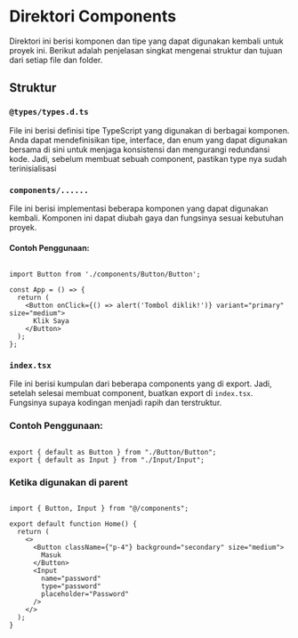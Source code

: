 # Direktori Components

Direktori ini berisi komponen dan tipe yang dapat digunakan kembali untuk proyek ini. Berikut adalah penjelasan singkat mengenai struktur dan tujuan dari setiap file dan folder.

## Struktur

### `@types/types.d.ts`
File ini berisi definisi tipe TypeScript yang digunakan di berbagai komponen. Anda dapat mendefinisikan tipe, interface, dan enum yang dapat digunakan bersama di sini untuk menjaga konsistensi dan mengurangi redundansi kode. Jadi, sebelum membuat sebuah component, pastikan type nya sudah terinisialisasi

### `components/......`
File ini berisi implementasi beberapa komponen yang dapat digunakan kembali. Komponen ini dapat diubah gaya dan fungsinya sesuai kebutuhan proyek.

#### Contoh Penggunaan:
```tsx

import Button from './components/Button/Button';

const App = () => {
  return (
    <Button onClick={() => alert('Tombol diklik!')} variant="primary" size="medium">
      Klik Saya
    </Button>
  );
};

```

### `index.tsx`
File ini berisi kumpulan dari beberapa components yang di export. Jadi, setelah selesai membuat component, buatkan export di `index.tsx`. Fungsinya supaya kodingan menjadi rapih dan terstruktur.

### Contoh Penggunaan:
```tsx

export { default as Button } from "./Button/Button";
export { default as Input } from "./Input/Input";

```

### Ketika digunakan di parent
```tsx

import { Button, Input } from "@/components";

export default function Home() {
  return (
    <>
      <Button className={"p-4"} background="secondary" size="medium">
        Masuk
      </Button>
      <Input
        name="password"
        type="password"
        placeholder="Password"
      />
    </>
  );
}

```